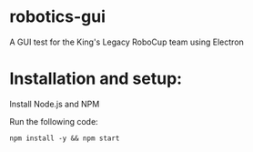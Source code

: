 # robotics-gui
A GUI test for the King's Legacy RoboCup team using Electron

# Installation and setup:

Install Node.js and NPM

Run the following code:

`npm install -y && npm start`
